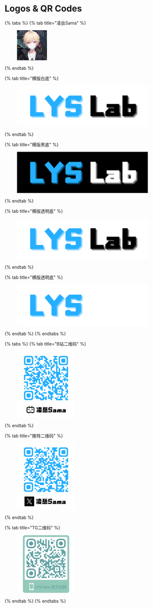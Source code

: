# Logos & QR Codes

{% tabs %}
{% tab title="凌岳Sama" %}
<figure><img src="../.gitbook/assets/微信图片_20240930163812.png" alt="" width="97"><figcaption></figcaption></figure>
{% endtab %}

{% tab title="横版白底" %}
<figure><img src="../.gitbook/assets/LYS Lab横版白底.png" alt=""><figcaption></figcaption></figure>
{% endtab %}

{% tab title="横版黑底" %}
<figure><img src="../.gitbook/assets/LYS Lab横版黑底.png" alt=""><figcaption></figcaption></figure>
{% endtab %}

{% tab title="横版透明底" %}
<figure><img src="../.gitbook/assets/LYS Lab横版透明底（适用于白色背景）.png" alt=""><figcaption></figcaption></figure>
{% endtab %}

{% tab title="横版透明底" %}
<figure><img src="../.gitbook/assets/LYS Lab横版透明底（适用于黑色背景）.png" alt=""><figcaption></figcaption></figure>
{% endtab %}
{% endtabs %}

{% tabs %}
{% tab title="B站二维码" %}


<figure><img src="../.gitbook/assets/B站二维码白底.png" alt="" width="188"><figcaption></figcaption></figure>
{% endtab %}

{% tab title="推特二维码" %}


<figure><img src="../.gitbook/assets/推特二维码白底.png" alt="" width="188"><figcaption></figcaption></figure>
{% endtab %}

{% tab title="TG二维码" %}
<figure><img src="../.gitbook/assets/image20.jpeg" alt="" width="188"><figcaption></figcaption></figure>


{% endtab %}
{% endtabs %}

